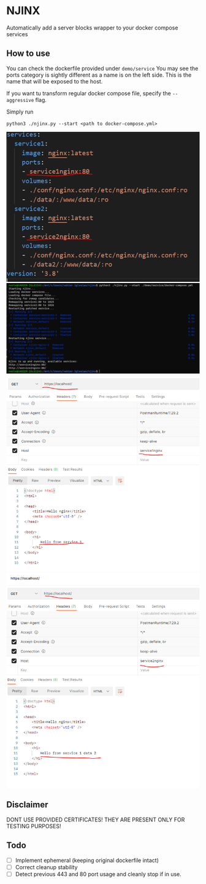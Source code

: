 # NJINX

Automatically add a server blocks wrapper to your docker compose services

## How to use

You can check the dockerfile provided under ```demo/service```
You may see the ports category is sightly different as a name is 
on the left side. This is the name that will be exposed to the host.

If you want tu transform regular docker compose file, specify the ```--aggressive```
flag.

Simply run
    
    python3 ./njinx.py --start <path to docker-compose.yml>

![capture](https://github.com/TretornESP/NJinx/raw/main/doc/capture1.PNG)
![exec](https://github.com/TretornESP/NJinx/raw/main/doc/capture2.PNG)
![result1](https://github.com/TretornESP/NJinx/raw/main/doc/capture3.PNG)
![result2](https://github.com/TretornESP/NJinx/raw/main/doc/capture4.PNG)

## Disclaimer

DONT USE PROVIDED CERTIFICATES! THEY ARE PRESENT ONLY FOR TESTING PURPOSES!

## Todo

- [ ] Implement ephemeral (keeping original dockerfile intact)
- [ ] Correct cleanup stability
- [ ] Detect previous 443 and 80 port usage and cleanly stop if in use.
